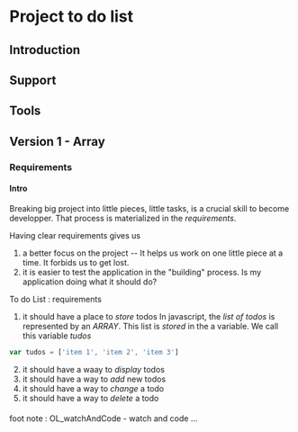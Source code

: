 #  Project to do list

## Introduction
## Support
## Tools
## Version 1 - Array
### Requirements

#### Intro

Breaking big project into little pieces, little tasks, is a crucial skill to become developper. That process is materialized in the _requirements_.

Having clear requirements gives us
  1. a better focus on the project
  -- It helps us work on one little piece at a time. It forbids us to get lost.
  2. it is easier to test the application in the "building" process. Is my application doing what it should do?

To do List : requirements
  1. it should have a place to _store_ todos
  In javascript, the _list of todos_ is represented by an _ARRAY_. This list is _stored_ in the a variable. We call this variable  *tudos*
  ```javascript
  var tudos = ['item 1', 'item 2', 'item 3']
  ```
  2. it should have a waay to _display_ todos
  3. it should have a way to _add_ new todos
  4. it should have a way to _change_ a todo
  5. it should have a way to _delete_ a todo
         
#### 
foot note : OL_watchAndCode - watch and code ...


